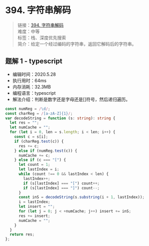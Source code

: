 # 394. 字符串解码

> 链接：[394. 字符串解码](https://leetcode-cn.com/problems/decode-string/)  
> 难度：中等  
> 标签：栈、深度优先搜索  
> 简介：给定一个经过编码的字符串，返回它解码后的字符串。

## 题解 1 - typescript

- 编辑时间：2020.5.28
- 执行用时：64ms
- 内存消耗：32.3MB
- 编程语言：typescript
- 解法介绍：判断是数字还是字母还是[]符号，然后递归遍历。

```typescript
const numReg = /\d/;
const charReg = /[a-zA-Z]{1}/;
var decodeString = function (s: string): string {
  let res = "";
  let numCache = "";
  for (let i = 0, len = s.length; i < len; i++) {
    const c = s[i];
    if (charReg.test(c)) {
      res += c;
    } else if (numReg.test(c)) {
      numCache += c;
    } else if (c === "[") {
      let count = 1;
      let lastIndex = i;
      while (count !== 0 && lastIndex < len) {
        lastIndex++;
        if (s[lastIndex] === "[") count++;
        if (s[lastIndex] === "]") count--;
      }
      const inS = decodeString(s.substring(i + 1, lastIndex));
      i = lastIndex;
      let insert = "";
      for (let j = 0; j < +numCache; j++) insert += inS;
      res += insert;
      numCache = "";
    }
  }
  return res;
};
```
